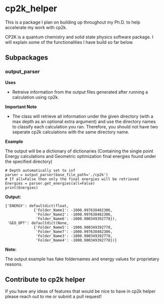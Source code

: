 # cp2k_helper
This is a package I plan on building up throughout my Ph.D. to help accelerate my work with cp2k.

CP2K is a quantum chemistry and solid state physics software package.  I will explain some of the functionalities I have build so far below.

## Subpackages

### output_parser
**Uses**

* Retreive information from the output files generated after running a calculation using cp2k. 

**Important Note** 

* The class will retrieve all information under the given directory (with a max depth as an optional extra argument) and use the directory names to classify each calculation you ran.  Therefore, you should not have two seperate cp2k calculations with the same directory name.  


**Example**

The output will be a dictionary of dictionaries (Containing the single point Energy calculations and Geometric optimization final energies found under the specified directory)

```python3
# Depth automatically set to inf
parser = output_parser(base_file_path='./cp2k') 
# If all=False then only the final energies will be retrieved
Energies = parser.get_energies(all=False) 
print(Energies)
```
**Output:**
```
{'ENERGY': defaultdict(float,
             {'Folder_Name1': -1000.997638482306,
              'Folder_Name2': -1000.997638482306,
              'Folder_Name6': -1000.900349392778}),
 'GEO_OPT': defaultdict(None,
             {'Folder_Name5': -1000.900349392778,
              'Folder_Name7': -1000.997638482306,
              'Folder_Name3': -1000.900349392778,
              'Folder_Name4': -1000.900349392778})}
```

**Note:** 

The output example has fake foldernames and energy values for proprietary reasons.

## Contribute to cp2k helper

If you have any ideas of features that would be nice to have in cp2k helper please reach out to me or submit a pull request! 
